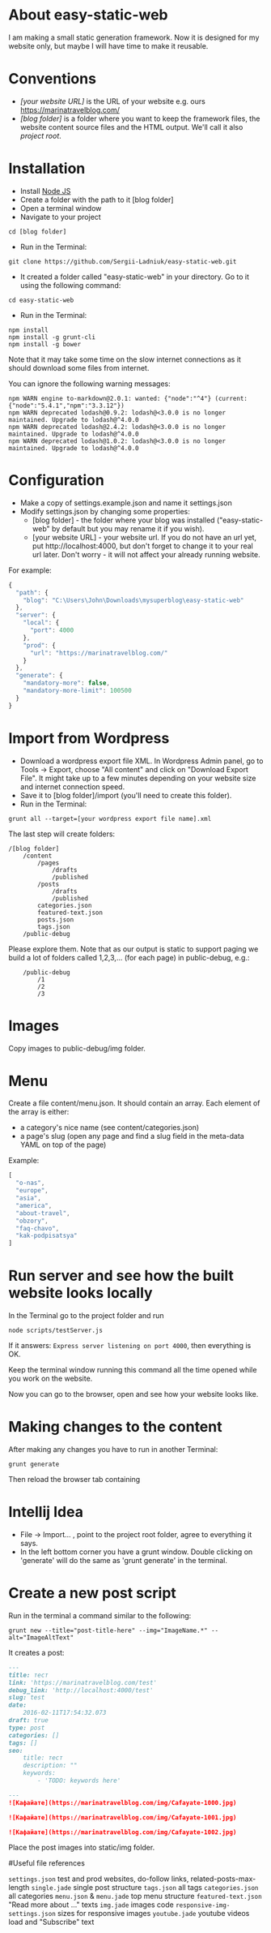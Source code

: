 # About easy-static-web

I am making a small static generation framework. Now it is designed for my website only, but maybe I will have time to make it reusable.  

<!-- toc -->

# Conventions

* *[your website URL]*  is the URL of your website e.g. ours https://marinatravelblog.com/
* *[blog folder]*       is a folder where you want to keep the framework files, the website content source files and the HTML output. We'll call it also *project root*.

# Installation

* Install [Node JS](https://nodejs.org/en/download/)
* Create a folder with the path to it [blog folder]
* Open a terminal window
* Navigate to your project
```
cd [blog folder]
```
* Run in the Terminal:
```
git clone https://github.com/Sergii-Ladniuk/easy-static-web.git
```
* It created a folder called "easy-static-web" in your directory. Go to it using the following command:
```
cd easy-static-web
```
* Run in the Terminal:
```
npm install
npm install -g grunt-cli
npm install -g bower
```
Note that it may take some time on the slow internet connections as it should download some files from internet.

You can ignore the following warning messages:
```
npm WARN engine to-markdown@2.0.1: wanted: {"node":"^4"} (current: {"node":"5.4.1","npm":"3.3.12"})
npm WARN deprecated lodash@0.9.2: lodash@<3.0.0 is no longer maintained. Upgrade to lodash@^4.0.0
npm WARN deprecated lodash@2.4.2: lodash@<3.0.0 is no longer maintained. Upgrade to lodash@^4.0.0
npm WARN deprecated lodash@1.0.2: lodash@<3.0.0 is no longer maintained. Upgrade to lodash@^4.0.0
```

# Configuration
* Make a copy of settings.example.json and name it settings.json
* Modify settings.json by changing some properties:
    * [blog folder] - the folder where your blog was installed ("easy-static-web" by default but you may rename it if you wish).
    * [your website URL] - your website url. If you do not have an url yet, put http://localhost:4000, but don't forget to change it to your real url later. Don't worry - it will not affect your already running website.

For example:
```javascript
{
  "path": {
    "blog": "C:\Users\John\Downloads\mysuperblog\easy-static-web"
  },
  "server": {
    "local": {
      "port": 4000
    },
    "prod": {
      "url": "https://marinatravelblog.com/"
    }
  },
  "generate": {
    "mandatory-more": false,
    "mandatory-more-limit": 100500
  }
}
```

# Import from Wordpress

* Download a wordpress export file XML. In Wordpress Admin panel, go to Tools -> Export, choose "All content" and click on "Download Export File". It might take up to a few minutes depending on your website size and internet connection speed.
* Save it to [blog folder]/import (you'll need to create this folder).
* Run in the Terminal:
```
grunt all --target=[your wordpress export file name].xml
```

The last step will create folders:
```
/[blog folder]
    /content
        /pages
            /drafts
            /published
        /posts
            /drafts
            /published
        categories.json
        featured-text.json
        posts.json
        tags.json
    /public-debug
```

Please explore them.
Note that as our output is static to support paging we build a lot of folders called 1,2,3,... (for each page) in public-debug, e.g.:
```
    /public-debug
        /1
        /2
        /3
```

# Images

Copy images to public-debug/img folder.

# Menu

Create a file content/menu.json. It should contain an array. Each element of the array is either:
* a category's nice name (see content/categories.json)
* a page's slug (open any page and find a slug field in the meta-data YAML on top of the page)

Example:
```javascript
[
  "o-nas",
  "europe",
  "asia",
  "america",
  "about-travel",
  "obzory",
  "faq-chavo",
  "kak-podpisatsya"
]
```


# Run server and see how the built website looks locally

In the Terminal go to the project folder and run
```
node scripts/testServer.js
```
If it answers: `Express server listening on port 4000`, then everything is OK.

Keep the terminal window running this command all the time opened while you work on the website.

Now you can go to the browser, open <a href="http://localhost:4000" target="_blank"></a> and see how your website looks like.

# Making changes to the content

After making any changes you have to run in another Terminal:
```
grunt generate
```
Then reload the browser tab containing <a href="http://localhost:4000" target="_blank"></a>

# Intellij Idea

* File -> Import... , point to the project root folder, agree to everything it says.
* In the left bottom corner you have a grunt window. Double clicking on 'generate' will do the same as 'grunt generate' in the terminal.

# Create a new post script

Run in the terminal a command similar to the following:
```
grunt new --title="post-title-here" --img="ImageName.*" --alt="ImageAltText"

```

It creates a post:
```markdown
---
title: тест
link: 'https://marinatravelblog.com/test'
debug_link: 'http://localhost:4000/test'
slug: test
date:
    2016-02-11T17:54:32.073
draft: true
type: post
categories: []
tags: []
seo:
    title: тест
    description: ""
    keywords:
        - 'TODO: keywords here'

---
![Кафайате](https://marinatravelblog.com/img/Cafayate-1000.jpg)

![Кафайате](https://marinatravelblog.com/img/Cafayate-1001.jpg)

![Кафайате](https://marinatravelblog.com/img/Cafayate-1002.jpg)
```

Place the post images into static/img folder.

#Useful file references

```settings.json``` test and prod websites, do-follow links, related-posts-max-length
```single.jade``` single post structure
```tags.json``` all tags
```categories.json``` all categories
```menu.json``` & ```menu.jade``` top menu structure
```featured-text.json``` "Read more about ..." texts
```img.jade``` images code
```responsive-img-settings.json``` sizes for responsive images
```youtube.jade``` youtube videos load and "Subscribe" text
